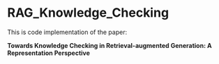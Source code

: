 # RAG_Knowledge_Checking

This is code implementation of the paper: 

**Towards Knowledge Checking in Retrieval-augmented Generation: A Representation Perspective**
